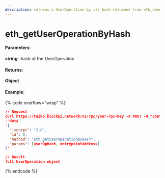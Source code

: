 ```yaml
---
description: returns a UserOperation by its hash returned from eth_sendUserOperation
---
```


# eth\_getUserOperationByHash

#### **Parameters:**

**string**- hash of the UserOperation

#### **Returns:**

**Object**

#### Example:

{% code overflow="wrap" %}
```json
// Request
curl https://taiko.blockpi.network/v1/rpc/your-rpc-key -X POST -H "Content-Type: application/json" 
--data 
'{
  "jsonrpc": "2.0",
  "id": 0,
  "method": "eth_getUserOperationByHash",
  "params": [userOpHash, entrypointAddress]
}'

// Result
full UserOperation objest
```
{% endcode %}
